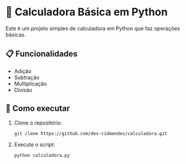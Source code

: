 # 🐍 Calculadora Básica em Python

Este é um projeto simples de calculadora em Python que faz operações básicas.

## 📋 Funcionalidades
- Adição
- Subtração
- Multiplicação
- Divisão

## 🚀 Como executar
1. Clone o repositório:
   ```bash
   git clone https://github.com/dev-cidmendes/calculadora.git

2. Execute o script:
   ```bash
   python calculadora.py

   

